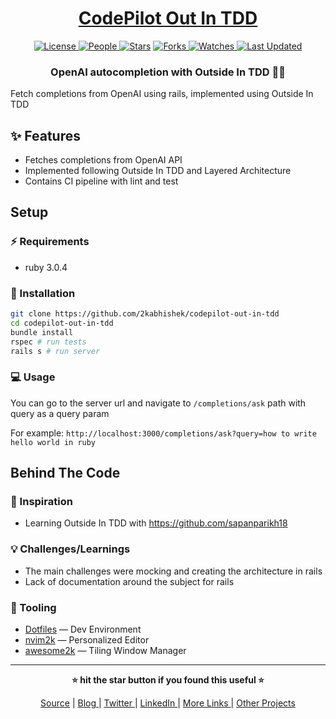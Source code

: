 <div align = "center">

<h1><a href="https://github.com/2kabhishek/codepilot-out-in-tdd">CodePilot Out In TDD</a></h1>

<a href="https://github.com/2KAbhishek/codepilot-out-in-tdd/blob/main/LICENSE">
<img alt="License" src="https://img.shields.io/github/license/2kabhishek/codepilot-out-in-tdd?style=flat&color=eee&label="> </a>

<a href="https://github.com/2KAbhishek/codepilot-out-in-tdd/graphs/contributors">
<img alt="People" src="https://img.shields.io/github/contributors/2kabhishek/codepilot-out-in-tdd?style=flat&color=ffaaf2&label=People"> </a>

<a href="https://github.com/2KAbhishek/codepilot-out-in-tdd/stargazers">
<img alt="Stars" src="https://img.shields.io/github/stars/2kabhishek/codepilot-out-in-tdd?style=flat&color=98c379&label=Stars"></a>

<a href="https://github.com/2KAbhishek/codepilot-out-in-tdd/network/members">
<img alt="Forks" src="https://img.shields.io/github/forks/2kabhishek/codepilot-out-in-tdd?style=flat&color=66a8e0&label=Forks"> </a>

<a href="https://github.com/2KAbhishek/codepilot-out-in-tdd/watchers">
<img alt="Watches" src="https://img.shields.io/github/watchers/2kabhishek/codepilot-out-in-tdd?style=flat&color=f5d08b&label=Watches"> </a>

<a href="https://github.com/2KAbhishek/codepilot-out-in-tdd/pulse">
<img alt="Last Updated" src="https://img.shields.io/github/last-commit/2kabhishek/codepilot-out-in-tdd?style=flat&color=e06c75&label="> </a>

<h3>OpenAI autocompletion with Outside In TDD 🤖✨</h3>

</div>

Fetch completions from OpenAI using rails, implemented using Outside In TDD

## ✨ Features

-   Fetches completions from OpenAI API
-   Implemented following Outside In TDD and Layered Architecture
-   Contains CI pipeline with lint and test

## Setup

### ⚡ Requirements

-   ruby 3.0.4

### 🚀 Installation

```bash
git clone https://github.com/2kabhishek/codepilot-out-in-tdd
cd codepilot-out-in-tdd
bundle install
rspec # run tests
rails s # run server
```

### 💻 Usage

You can go to the server url and navigate to `/completions/ask` path with query as a query param

For example: `http://localhost:3000/completions/ask?query=how to write hello world in ruby`

## Behind The Code

### 🌈 Inspiration

-   Learning Outside In TDD with https://github.com/sapanparikh18

### 💡 Challenges/Learnings

-   The main challenges were mocking and creating the architecture in rails
-   Lack of documentation around the subject for rails

### 🧰 Tooling

-   [Dotfiles](https://github.com/2kabhishek/Dotfiles) — Dev Environment
-   [nvim2k](https://github.com/2kabhishek/nvim2k) — Personalized Editor
-   [awesome2k](https://github.com/2kabhishek/awesome2k) — Tiling Window Manager

<hr>

<div align="center">

<strong>⭐ hit the star button if you found this useful ⭐</strong><br>

<a href="https://github.com/2KAbhishek/codepilot-out-in-tdd">Source</a>
| <a href="https://2kabhishek.github.io/blog" target="_blank">Blog </a>
| <a href="https://twitter.com/2kabhishek" target="_blank">Twitter </a>
| <a href="https://linkedin.com/in/2kabhishek" target="_blank">LinkedIn </a>
| <a href="https://2kabhishek.github.io/links" target="_blank">More Links </a>
| <a href="https://2kabhishek.github.io/projects" target="_blank">Other Projects </a>

</div>
